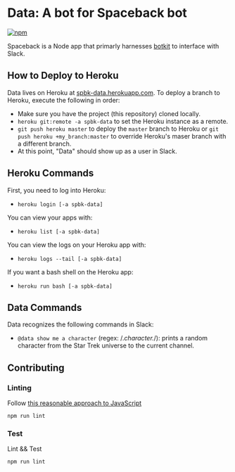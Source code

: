 # Data: A bot for Spaceback bot

[![npm](https://img.shields.io/npm/l/botkit.svg)](https://spdx.org/licenses/MIT)

Spaceback is a Node app that primarly harnesses [botkit](https://github.com/howdyai/botkit/blob/master/readme-slack.md) to interface with Slack.

## How to Deploy to Heroku

Data lives on Heroku at [spbk-data.herokuapp.com](spbk-data.herokuapp.com). To deploy a branch to Heroku, execute the following in order:

* Make sure you have the project (this repository) cloned locally.
* `heroku git:remote -a spbk-data` to set the Heroku instance as a remote.
* `git push heroku master` to deploy the `master` branch to Heroku or `git push heroku +my_branch:master` to override Heroku's maser branch with a different branch.
* At this point, "Data" should show up as a user in Slack.

## Heroku Commands

First, you need to log into Heroku:
* `heroku login [-a spbk-data]`

You can view your apps with:
* `heroku list [-a spbk-data]`

You can view the logs on your Heroku app with:
* `heroku logs --tail [-a spbk-data]`

If you want a bash shell on the Heroku app:
* `heroku run bash [-a spbk-data]`

## Data Commands

Data recognizes the following commands in Slack:

* `@data show me a character` (regex: /.*character.*/): prints a random character from the Star Trek universe to the current channel.

## Contributing

### Linting

Follow [this reasonable approach to JavaScript](https://github.com/airbnb/javascript)

```
npm run lint
```

### Test

Lint && Test

```
npm run lint
```
